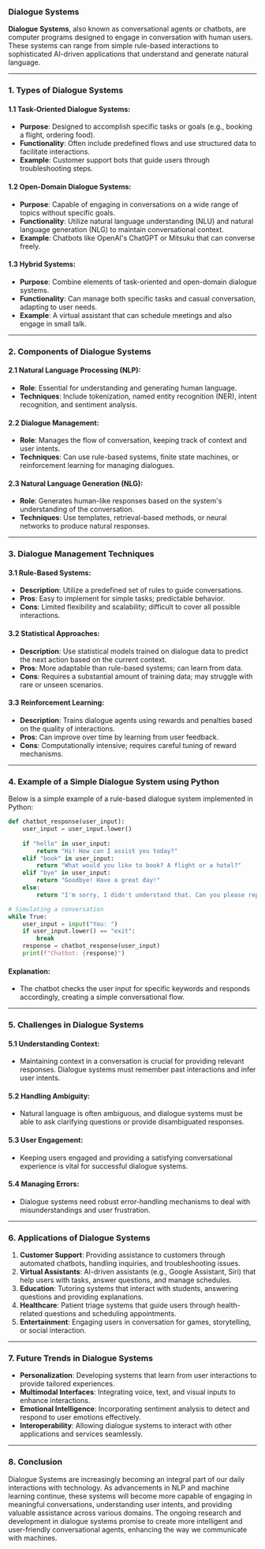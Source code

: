 ### Dialogue Systems

**Dialogue Systems**, also known as conversational agents or chatbots, are computer programs designed to engage in conversation with human users. These systems can range from simple rule-based interactions to sophisticated AI-driven applications that understand and generate natural language.

---

### 1. **Types of Dialogue Systems**

#### 1.1 Task-Oriented Dialogue Systems:
- **Purpose**: Designed to accomplish specific tasks or goals (e.g., booking a flight, ordering food).
- **Functionality**: Often include predefined flows and use structured data to facilitate interactions.
- **Example**: Customer support bots that guide users through troubleshooting steps.

#### 1.2 Open-Domain Dialogue Systems:
- **Purpose**: Capable of engaging in conversations on a wide range of topics without specific goals.
- **Functionality**: Utilize natural language understanding (NLU) and natural language generation (NLG) to maintain conversational context.
- **Example**: Chatbots like OpenAI's ChatGPT or Mitsuku that can converse freely.

#### 1.3 Hybrid Systems:
- **Purpose**: Combine elements of task-oriented and open-domain dialogue systems.
- **Functionality**: Can manage both specific tasks and casual conversation, adapting to user needs.
- **Example**: A virtual assistant that can schedule meetings and also engage in small talk.

---

### 2. **Components of Dialogue Systems**

#### 2.1 Natural Language Processing (NLP):
- **Role**: Essential for understanding and generating human language.
- **Techniques**: Include tokenization, named entity recognition (NER), intent recognition, and sentiment analysis.

#### 2.2 Dialogue Management:
- **Role**: Manages the flow of conversation, keeping track of context and user intents.
- **Techniques**: Can use rule-based systems, finite state machines, or reinforcement learning for managing dialogues.

#### 2.3 Natural Language Generation (NLG):
- **Role**: Generates human-like responses based on the system's understanding of the conversation.
- **Techniques**: Use templates, retrieval-based methods, or neural networks to produce natural responses.

---

### 3. **Dialogue Management Techniques**

#### 3.1 Rule-Based Systems:
- **Description**: Utilize a predefined set of rules to guide conversations.
- **Pros**: Easy to implement for simple tasks; predictable behavior.
- **Cons**: Limited flexibility and scalability; difficult to cover all possible interactions.

#### 3.2 Statistical Approaches:
- **Description**: Use statistical models trained on dialogue data to predict the next action based on the current context.
- **Pros**: More adaptable than rule-based systems; can learn from data.
- **Cons**: Requires a substantial amount of training data; may struggle with rare or unseen scenarios.

#### 3.3 Reinforcement Learning:
- **Description**: Trains dialogue agents using rewards and penalties based on the quality of interactions.
- **Pros**: Can improve over time by learning from user feedback.
- **Cons**: Computationally intensive; requires careful tuning of reward mechanisms.

---

### 4. **Example of a Simple Dialogue System using Python**

Below is a simple example of a rule-based dialogue system implemented in Python:

```python
def chatbot_response(user_input):
    user_input = user_input.lower()
    
    if "hello" in user_input:
        return "Hi! How can I assist you today?"
    elif "book" in user_input:
        return "What would you like to book? A flight or a hotel?"
    elif "bye" in user_input:
        return "Goodbye! Have a great day!"
    else:
        return "I'm sorry, I didn't understand that. Can you please rephrase?"

# Simulating a conversation
while True:
    user_input = input("You: ")
    if user_input.lower() == "exit":
        break
    response = chatbot_response(user_input)
    print(f"Chatbot: {response}")
```

#### Explanation:
- The chatbot checks the user input for specific keywords and responds accordingly, creating a simple conversational flow.

---

### 5. **Challenges in Dialogue Systems**

#### 5.1 Understanding Context:
- Maintaining context in a conversation is crucial for providing relevant responses. Dialogue systems must remember past interactions and infer user intents.

#### 5.2 Handling Ambiguity:
- Natural language is often ambiguous, and dialogue systems must be able to ask clarifying questions or provide disambiguated responses.

#### 5.3 User Engagement:
- Keeping users engaged and providing a satisfying conversational experience is vital for successful dialogue systems.

#### 5.4 Managing Errors:
- Dialogue systems need robust error-handling mechanisms to deal with misunderstandings and user frustration.

---

### 6. **Applications of Dialogue Systems**

1. **Customer Support**: Providing assistance to customers through automated chatbots, handling inquiries, and troubleshooting issues.
2. **Virtual Assistants**: AI-driven assistants (e.g., Google Assistant, Siri) that help users with tasks, answer questions, and manage schedules.
3. **Education**: Tutoring systems that interact with students, answering questions and providing explanations.
4. **Healthcare**: Patient triage systems that guide users through health-related questions and scheduling appointments.
5. **Entertainment**: Engaging users in conversation for games, storytelling, or social interaction.

---

### 7. **Future Trends in Dialogue Systems**

- **Personalization**: Developing systems that learn from user interactions to provide tailored experiences.
- **Multimodal Interfaces**: Integrating voice, text, and visual inputs to enhance interactions.
- **Emotional Intelligence**: Incorporating sentiment analysis to detect and respond to user emotions effectively.
- **Interoperability**: Allowing dialogue systems to interact with other applications and services seamlessly.

---

### 8. **Conclusion**

Dialogue Systems are increasingly becoming an integral part of our daily interactions with technology. As advancements in NLP and machine learning continue, these systems will become more capable of engaging in meaningful conversations, understanding user intents, and providing valuable assistance across various domains. The ongoing research and development in dialogue systems promise to create more intelligent and user-friendly conversational agents, enhancing the way we communicate with machines.